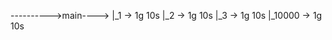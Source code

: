 

---------->main---->
                  |_1 -> 1g 10s
                  |_2 -> 1g  10s
                  |_3 -> 1g 10s
                  |_10000 -> 1g  10s